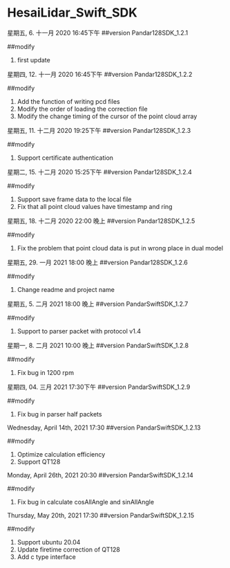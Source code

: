# HesaiLidar_Swift_SDK

星期五, 6. 十一月 2020 16:45下午 
##version
Pandar128SDK_1.2.1 

##modify
1. first update

星期四, 12. 十一月 2020 16:45下午 
##version
Pandar128SDK_1.2.2 

##modify
1. Add the function of writing pcd files
2. Modify the order of loading the correction file
3. Modify the change timing of the cursor of the point cloud array

星期五, 11. 十二月 2020 19:25下午 
##version
Pandar128SDK_1.2.3 

##modify
1. Support certificate authentication

星期二, 15. 十二月 2020 15:25下午 
##version
Pandar128SDK_1.2.4 

##modify
1. Support save frame data to the local file
2. Fix that all point cloud values have timestamp and ring


星期五, 18. 十二月 2020 22:00 晚上
##version
Pandar128SDK_1.2.5

##modify
1. Fix the problem that point cloud data is put in wrong place in dual model

星期五, 29. 一月 2021 18:00 晚上
##version
Pandar128SDK_1.2.6

##modify
1. Change readme and project name

星期五, 5. 二月 2021 18:00 晚上
##version
PandarSwiftSDK_1.2.7

##modify
1. Support to parser packet with protocol v1.4

星期一, 8. 二月 2021 10:00 晚上
##version
PandarSwiftSDK_1.2.8

##modify
1. Fix bug in 1200 rpm

星期四, 04. 三月 2021 17:30下午 
##version
PandarSwiftSDK_1.2.9

##modify
1. Fix bug in parser half packets

Wednesday, April 14th, 2021 17:30
##version
PandarSwiftSDK_1.2.13

##modify
1. Optimize calculation efficiency
2. Support QT128


Monday, April 26th, 2021 20:30
##version
PandarSwiftSDK_1.2.14

##modify
1. Fix bug in calculate cosAllAngle and sinAllAngle

Thursday, May 20th, 2021 17:30
##version
PandarSwiftSDK_1.2.15

##modify
1. Support ubuntu 20.04
2. Update firetime correction of QT128
3. Add c type interface

